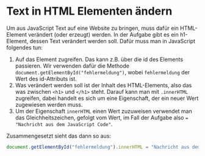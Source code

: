 # Text in HTML Elementen ändern
Um aus JavaScript Text auf eine Website zu bringen, muss dafür ein HTML-Element verändert (oder erzeugt) werden. In der Aufgabe gibt es ein h1-Element, dessen Text verändert werden soll. Dafür muss man in JavaScript folgendes tun:

1. Auf das Element zugreifen. Das kann z.B. über die id des Elements passieren. Wir verwenden dafür die Methode `document.getElementById("fehlermeldung")`, wobei `fehlermeldung` der Wert des id-Attributs ist.
2. Was verändert werden soll ist der Inhalt des HTML-Elements, also das was zwischen `<h1>` und `</h1>` steht. Darauf kann man mit `.innerHTML` zugreifen, dabei handelt es sich um eine Eigenschaft, der ein neuer Wert zugewiesen werden muss.
3. Um der Eigenschaft `innerHTML` einen Wert zuzuweisen verwendet man das Gleichheitszeichen, gefolgt vom Wert, im Fall der Aufgabe also `= "Nachricht aus dem JavaScript Code"`.

Zusammengesetzt sieht das dann so aus:

```js
document.getElementById("fehlermeldung").innerHTML = "Nachricht aus dem JavaScript Code";
```